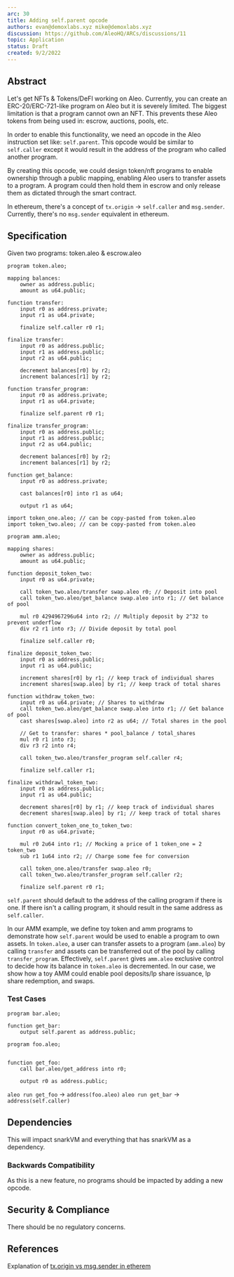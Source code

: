 ```yaml
---
arc: 30
title: Adding self.parent opcode
authors: evan@demoxlabs.xyz mike@demoxlabs.xyz
discussion: https://github.com/AleoHQ/ARCs/discussions/11
topic: Application
status: Draft
created: 9/2/2022
---
```


## Abstract

Let's get NFTs & Tokens/DeFI working on Aleo. Currently, you can create an ERC-20/ERC-721-like program on Aleo but it is severely limited.
The biggest limitation is that a program cannot own an NFT. This prevents these Aleo tokens from being used in: escrow, auctions, pools, etc.

In order to enable this functionality, we need an opcode in the Aleo instruction set like: `self.parent`. This opcode would be similar to `self.caller` except it would result in the address of the program who called another program.

By creating this opcode, we could design token/nft programs to enable ownership through a public mapping, enabling Aleo users to transfer assets to a program. A program could then hold them in escrow and only release them as dictated through the smart contract.

In ethereum, there's a concept of `tx.origin` -> `self.caller` and `msg.sender`. Currently, there's no `msg.sender` equivalent in ethereum.

## Specification

Given two programs: token.aleo & escrow.aleo

```
program token.aleo;

mapping balances:
    owner as address.public;
    amount as u64.public;

function transfer:
    input r0 as address.private;
    input r1 as u64.private;

    finalize self.caller r0 r1;

finalize transfer:
    input r0 as address.public;
    input r1 as address.public;
    input r2 as u64.public;

    decrement balances[r0] by r2;
    increment balances[r1] by r2;

function transfer_program:
    input r0 as address.private;
    input r1 as u64.private;

    finalize self.parent r0 r1;

finalize transfer_program:
    input r0 as address.public;
    input r1 as address.public;
    input r2 as u64.public;

    decrement balances[r0] by r2;
    increment balances[r1] by r2;

function get_balance:
    input r0 as address.private;

    cast balances[r0] into r1 as u64;

    output r1 as u64;
```

```
import token_one.aleo; // can be copy-pasted from token.aleo
import token_two.aleo; // can be copy-pasted from token.aleo

program amm.aleo;

mapping shares:
    owner as address.public;
    amount as u64.public;

function deposit_token_two:
    input r0 as u64.private;

    call token_two.aleo/transfer swap.aleo r0; // Deposit into pool
    call token_two.aleo/get_balance swap.aleo into r1; // Get balance of pool

    mul r0 4294967296u64 into r2; // Multiply deposit by 2^32 to prevent underflow
    div r2 r1 into r3; // Divide deposit by total pool 

    finalize self.caller r0;

finalize deposit_token_two:
    input r0 as address.public;
    input r1 as u64.public;

    increment shares[r0] by r1; // keep track of individual shares
    increment shares[swap.aleo] by r1; // keep track of total shares

function withdraw_token_two:
    input r0 as u64.private; // Shares to withdraw
    call token_two.aleo/get_balance swap.aleo into r1; // Get balance of pool
    cast shares[swap.aleo] into r2 as u64; // Total shares in the pool

    // Get to transfer: shares * pool_balance / total_shares
    mul r0 r1 into r3;
    div r3 r2 into r4;

    call token_two.aleo/transfer_program self.caller r4;

    finalize self.caller r1;

finalize withdrawl_token_two:
    input r0 as address.public;
    input r1 as u64.public;

    decrement shares[r0] by r1; // keep track of individual shares
    decrement shares[swap.aleo] by r1; // keep track of total shares

function convert_token_one_to_token_two:
    input r0 as u64.private;

    mul r0 2u64 into r1; // Mocking a price of 1 token_one = 2 token_two
    sub r1 1u64 into r2; // Charge some fee for conversion

    call token_one.aleo/transfer swap.aleo r0;
    call token_two.aleo/transfer_program self.caller r2;

    finalize self.parent r0 r1;
```

`self.parent` should default to the address of the calling program if there is one. If there isn't a calling program, it should result in the same address as `self.caller`.

In our AMM example, we define toy token and amm programs to demonstrate how `self.parent` would be used to enable a program to own assets. In `token.aleo`, a user can transfer assets to a program (`amm.aleo`) by calling `transfer` and assets can be transferred out of the pool by calling `transfer_program`. Effectively, `self.parent` gives `amm.aleo` exclusive control to decide how its balance in `token.aleo` is decremented. In our case, we show how a toy AMM could enable pool deposits/lp share issuance, lp share redemption, and swaps.   

### Test Cases

```
program bar.aleo;

function get_bar:
    output self.parent as address.public;
```

```
program foo.aleo;


function get_foo:
    call bar.aleo/get_address into r0;

    output r0 as address.public;
```

`aleo run get_foo` -> `address(foo.aleo)`
`aleo run get_bar` -> `address(self.caller)`

## Dependencies

This will impact snarkVM and everything that has snarkVM as a dependency.

### Backwards Compatibility

As this is a new feature, no programs should be impacted by adding a new opcode.

## Security & Compliance

There should be no regulatory concerns. 

## References

Explanation of [tx.origin vs msg.sender in etherem](https://ethereum.stackexchange.com/questions/1891/whats-the-difference-between-msg-sender-and-tx-origin)
